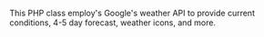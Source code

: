 This PHP class employ's Google's weather API to provide current conditions, 4-5 day forecast, weather icons, and more.